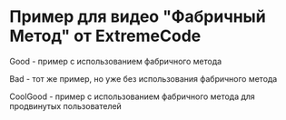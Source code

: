 # Пример для видео "Фабричный Метод" от ExtremeCode

Good - пример с использованием фабричного метода

Bad - тот же пример, но уже без использования фабричного метода

CoolGood - пример с использованием фабричного метода для продвинутых пользователей

